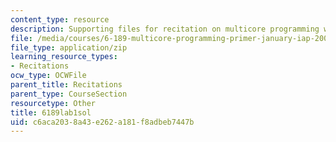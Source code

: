 ```yaml
---
content_type: resource
description: Supporting files for recitation on multicore programming with Cell.
file: /media/courses/6-189-multicore-programming-primer-january-iap-2007/c6aca2038a43e262a181f8adbeb7447b_6189lab1sol.zip
file_type: application/zip
learning_resource_types:
- Recitations
ocw_type: OCWFile
parent_title: Recitations
parent_type: CourseSection
resourcetype: Other
title: 6189lab1sol
uid: c6aca203-8a43-e262-a181-f8adbeb7447b
---
```

